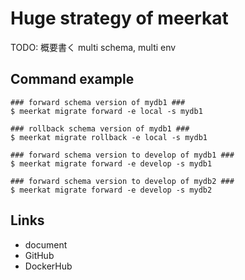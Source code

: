 # Huge strategy of meerkat

TODO: 概要書く
multi schema, multi env

## Command example

```
### forward schema version of mydb1 ###
$ meerkat migrate forward -e local -s mydb1

### rollback schema version of mydb1 ###
$ meerkat migrate rollback -e local -s mydb1

### forward schema version to develop of mydb1 ###
$ meerkat migrate forward -e develop -s mydb1

### forward schema version to develop of mydb2 ###
$ meerkat migrate forward -e develop -s mydb2
```

## Links

- document
- GitHub
- DockerHub
